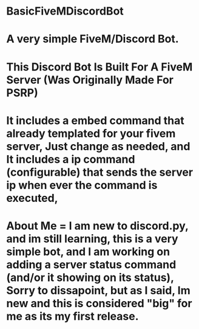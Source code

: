 # BasicFiveMDiscordBot 
# A very simple FiveM/Discord Bot.
# This Discord Bot Is Built For A FiveM Server (Was Originally Made For PSRP)
# It includes a embed command that already templated for your fivem server, Just change as needed, and It includes a ip command (configurable) that sends the server ip when ever the command is executed, 

# About Me      =      I am new to discord.py, and im still learning, this is a very simple bot, and I am working on adding a server status command (and/or it showing on its status), Sorry to dissapoint, but as I said, Im new and this is considered "big" for me as its my first release.
